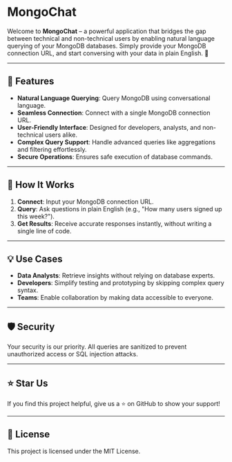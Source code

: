 # MongoChat 

Welcome to **MongoChat** – a powerful application that bridges the gap between technical and non-technical users by enabling natural language querying of your MongoDB databases. Simply provide your MongoDB connection URL, and start conversing with your data in plain English. 🚀

---

## 🌟 Features

- **Natural Language Querying**: Query MongoDB using conversational language.
- **Seamless Connection**: Connect with a single MongoDB connection URL.
- **User-Friendly Interface**: Designed for developers, analysts, and non-technical users alike.
- **Complex Query Support**: Handle advanced queries like aggregations and filtering effortlessly.
- **Secure Operations**: Ensures safe execution of database commands.

---

## 🚀 How It Works

1. **Connect**: Input your MongoDB connection URL.
2. **Query**: Ask questions in plain English (e.g., "How many users signed up this week?").
3. **Get Results**: Receive accurate responses instantly, without writing a single line of code.

---

## 💡 Use Cases

- **Data Analysts**: Retrieve insights without relying on database experts.
- **Developers**: Simplify testing and prototyping by skipping complex query syntax.
- **Teams**: Enable collaboration by making data accessible to everyone.

---

## 🛡️ Security

Your security is our priority. All queries are sanitized to prevent unauthorized access or SQL injection attacks.

---

## ⭐ Star Us

If you find this project helpful, give us a ⭐ on GitHub to show your support!

---

## 📄 License

This project is licensed under the MIT License.
